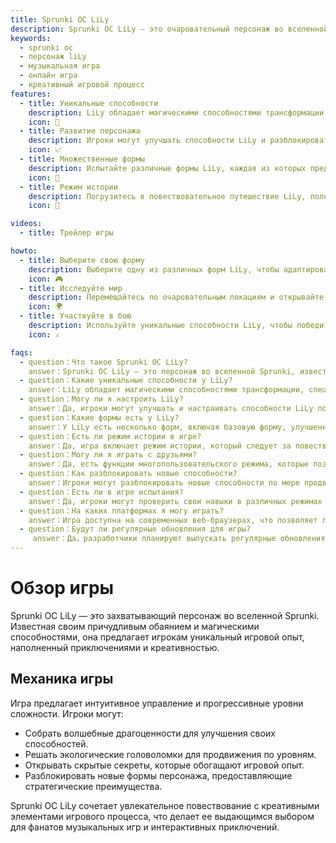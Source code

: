 ```yaml
---
title: Sprunki OC LiLy
description: Sprunki OC LiLy — это очаровательный персонаж во вселенной Sprunki, известный своим причудливым обаянием и уникальными способностями. Игроки могут исследовать ее волшебный мир, участвовать в стратегическом игровом процессе и разблокировать различные трансформации.
keywords:
  - sprunki oc
  - персонаж liLy
  - музыкальная игра
  - онлайн игра
  - креативный игровой процесс
features:
  - title: Уникальные способности
    description: LiLy обладает магическими способностями трансформации и специальными техниками движения, которые улучшают игровой процесс.
    icon: 🌟
  - title: Развитие персонажа
    description: Игроки могут улучшать способности LiLy и разблокировать новые функции по мере продвижения в игре.
    icon: 📈
  - title: Множественные формы
    description: Испытайте различные формы LiLy, каждая из которых предлагает уникальные преимущества в разных ситуациях.
    icon: 🔄
  - title: Режим истории
    description: Погрузитесь в повествовательное путешествие LiLy, полное вызовов и приключений.
    icon: 📖

videos:
  - title: Трейлер игры

howto:
  - title: Выберите свою форму
    description: Выберите одну из различных форм LiLy, чтобы адаптироваться к различным вызовам в игре.
    icon: 🎮
  - title: Исследуйте мир
    description: Перемещайтесь по очаровательным локациям и открывайте скрытые секреты.
    icon: 🌍
  - title: Участвуйте в бою
    description: Используйте уникальные способности LiLy, чтобы победить врагов и преодолеть препятствия.
    icon: ⚔️

faqs:
  - question：Что такое Sprunki OC LiLy?
    answer：Sprunki OC LiLy — это персонаж во вселенной Sprunki, известный своими магическими способностями и очаровательной личностью.
  - question：Какие уникальные способности у LiLy?
    answer：LiLy обладает магическими способностями трансформации, специальными техниками движения и стратегическими боевыми навыками.
  - question：Могу ли я настроить LiLy?
    answer：Да, игроки могут улучшать и настраивать способности LiLy по мере продвижения в игре.
  - question：Какие формы есть у LiLy?
    answer：У LiLy есть несколько форм, включая базовую форму, улучшенную форму, специальные формы для определенных ситуаций и финальную форму.
  - question：Есть ли режим истории в игре?
    answer：Да, игра включает режим истории, который следует за повествованием о LiLy.
  - question：Могу ли я играть с друзьями?
    answer：Да, есть функции многопользовательского режима, которые позволяют взаимодействовать с другими игроками во вселенной Sprunki.
  - question：Как разблокировать новые способности?
    answer：Игроки могут разблокировать новые способности по мере продвижения в игре и выполнения заданий.
  - question：Есть ли в игре испытания?
    answer：Да, игроки могут проверить свои навыки в различных режимах испытаний на протяжении всей игры.
  - question：На каких платформах я могу играть?
    answer：Игра доступна на современных веб-браузерах, что позволяет легко играть где угодно.
  - question：Будут ли регулярные обновления для игры?
     answer：Да，разработчики планируют выпускать регулярные обновления，включающие новый контент и функции на основе отзывов игроков。  
---
```


# Обзор игры

Sprunki OC LiLy — это захватывающий персонаж во вселенной Sprunki. Известная своим причудливым обаянием и магическими способностями, она предлагает игрокам уникальный игровой опыт, наполненный приключениями и креативностью.

## Механика игры

Игра предлагает интуитивное управление и прогрессивные уровни сложности. Игроки могут:

- Собрать волшебные драгоценности для улучшения своих способностей.
- Решать экологические головоломки для продвижения по уровням.
- Открывать скрытые секреты, которые обогащают игровой опыт.
- Разблокировать новые формы персонажа, предоставляющие стратегические преимущества.

Sprunki OC LiLy сочетает увлекательное повествование с креативными элементами игрового процесса, что делает ее выдающимся выбором для фанатов музыкальных игр и интерактивных приключений.
